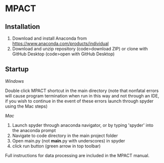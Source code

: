 # MPACT

## Installation ##

1. Download and install Anaconda from https://www.anaconda.com/products/individual
2. Download and unzip repository (code>download ZIP) or clone with GitHub Desktop (code>open with GitHub Desktop)

## Startup ##

_Windows_

Double click MPACT shortcut in the main directory (note that nonfatal errors will cause program termination when run in this way and not through an IDE, if you wish to continue in the event of these errors launch through spyder using the Mac steps)

_Mac_

1. Launch spyder through anaconda navigator, or by typing 'spyder' into the anaconda prompt
2. Navigate to code directory in the  main project folder
3. Open main.py (not __main__.py with underscores) in spyder
4. click run button (green arrow in top toolbar)

Full instructions for data processing are included in the MPACT manual.

